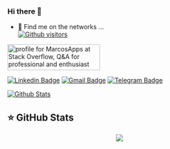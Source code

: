 ### Hi there 👋

- 💬 Find me on the networks ...   
[![Github visitors](https://visitor-badge.glitch.me/badge?page_id=MarcosApp.visitor-badge)](https://github.com/MarcosApp)

<a href="https://stackoverflow.com/users/9789186/marcosapps"><img src="https://stackoverflow.com/users/flair/9789186.png" width="208" height="58" alt="profile for MarcosApps at Stack Overflow, Q&amp;A for professional and enthusiast programmers" title="profile for MarcosApps at Stack Overflow, Q&amp;A for professional and enthusiast programmers"></a>

[![Linkedin Badge](https://img.shields.io/badge/-LinkedIn-blue?style=flat-square&logo=Linkedin&logoColor=white&link=https://www.linkedin.com/in/marcosgotado/)](https://www.linkedin.com/in/marcosgotado/)
[![Gmail Badge](https://img.shields.io/badge/-Gmail-c14438?style=flat-square&logo=Gmail&logoColor=white&link=mailto:marcos.gotado123@gmail.com)](mailto:marcos.gotado123@gmail.com)
[![Telegram Badge](https://img.shields.io/badge/-Telegram-1ca0f1?style=flat-square&labelColor=1ca0f1&logo=telegram&logoColor=white&link=https://t.me/MarcosApps/)](https://t.me/MarcosApps/)

[![Github Stats](https://github-readme-stats.vercel.app/api?username=MarcosApp&hide=[%22issues%22,%22prs%22,%22contribs%22]&show_icons=true&theme=default)](https://github.com/MarcosApp)
## ⭐ GitHub Stats

<p align = "center">
  <img src = "https://github-readme-stats.vercel.app/api?username=MarcosApp&show_icons=true&theme=tokyonight&line_height=27">
</p>
